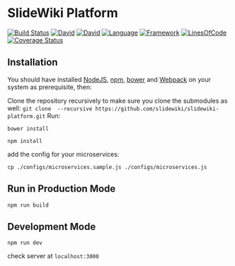 # SlideWiki Platform #
[![Build Status](https://travis-ci.org/slidewiki/slidewiki-platform.svg?branch=master)](https://travis-ci.org/slidewiki/slidewiki-platform)
[![David](https://img.shields.io/david/slidewiki/slidewiki-platform.svg?style=flat-square)](https://david-dm.org/slidewiki/slidewiki-platform)
[![David](https://img.shields.io/david/dev/slidewiki/slidewiki-platform.svg?style=flat-square)](https://david-dm.org/slidewiki/slidewiki-platform#info=devDependencies)
[![Language](https://img.shields.io/badge/Language-Javascript%20ECMA2015-lightgrey.svg?style=flat-square)](https://developer.mozilla.org/en-US/docs/Web/JavaScript)
[![Framework](https://img.shields.io/badge/Framework-NodeJS%206.2.0-blue.svg?style=flat-square)](https://nodejs.org/)
[![LinesOfCode](https://img.shields.io/badge/LOC-16992-lightgrey.svg?style=flat-square)](https://github.com/slidewiki/Microservice-Template/blob/master/application/package.json)
[![Coverage Status](https://coveralls.io/repos/github/slidewiki/slidewiki-platform/badge.svg?branch=master)](https://coveralls.io/github/slidewiki/slidewiki-platform?branch=master)


## Installation ##

You should have installed [NodeJS](https://nodejs.org/), [npm](https://github.com/npm/npm), [bower](http://bower.io/) and [Webpack](https://webpack.github.io/) on your system as prerequisite, then:

Clone the repository recursively to make sure you clone the submodules as well: `git clone  --recursive https://github.com/slidewiki/slidewiki-platform.git`
Run:

`bower install`

`npm install`

add the config for your microservices:

`cp ./configs/microservices.sample.js ./configs/microservices.js`


## Run in Production Mode ##

`npm run build`


## Development Mode ##

`npm run dev`

check server at `localhost:3000`
